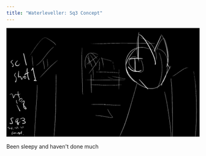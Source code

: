 ```yaml
---
title: "Waterleveller: Sq3 Concept"
---
```


![/imgs_sketches/241020_sq3_concept.gif](/imgs_sketches/241020_sq3_concept.gif)

Been sleepy and haven't done much

